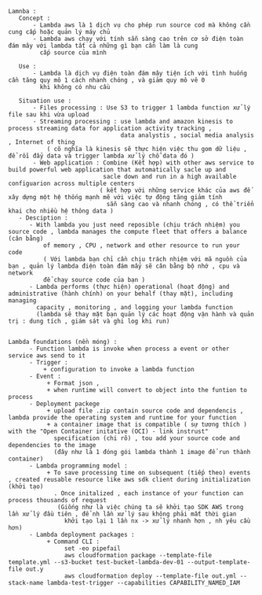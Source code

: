     Lamnba :
       Concept :
           - Lambda aws là 1 dịch vụ cho phép run source cod mà không cần cung cấp hoặc quản lý máy chủ 
           - Lambda aws chạy với tính sẵn sàng cao trên cơ sở điện toàn đám mây với lambda tất cả những gì bạn cần làm là cung
             cấp source của mình

       Use :
           - Lambda là dịch vụ điện toàn đám mây tiện ích với tình huống cần tăng quy mô 1 cách nhanh chóng , và giảm quy mô vê 0
             khi không có nhu cầu 
       
       Situation use :
           - Files processing : Use S3 to trigger 1 lambda function xử lý file sau khi vừa upload  
           - Streaming processing : use lambda and amazon kinesis to process streaming data for application activity tracking , 
                                    data analystis , social media analysis , Internet of thing 
               ( cõ nghĩa là kinesis sẽ thực hiện việc thu gom dữ liệu , để rồi đẩy data và trigger lambda xử lý chỗ data đó )
           - Web application : Combine (Kết hợp) with other aws service to build powerful web application that automatically sacle up and 
                               sacle down and run in a high available configuarion across multiple centers
                              ( kết hợp với những service khác của aws đế xây dựng một hệ thống mạnh mẽ với việc tự động tăng giảm tính
                                sẵn sàng cao và nhanh chóng , có thể triển khai cho nhiều hệ thông data )
       - Desciption :
          - With lambda you just need reposible (chịu trách nhiệm) you source code , lambda manages the compute fleet that offers a balance (cân bằng) 
              of memory , CPU , network and other resource to run your code
              ( Với lambda bạn chỉ cần chịu trách nhiệm với mã nguồn của bạn , quản lý lambda điện toàn đám mấy sẽ cân bằng bộ nhớ , cpu và network
              để chạy source code của bạn )
          - Lambda performs (thực hiện) operational (hoạt động) and administrative (hành chính) on your behalf (thay mặt), including managing
            capacity , monitoring , and logging your lambda function 
            (lambda sẽ thay mặt bạn quản lý các hoạt động vận hành và quản trị : dung tích , giám sát và ghi log khi run)
          

    Lambda foundations (nền móng) :
          - Function lambda is invoke when process a event or other service aws send to it
          - Trigger :
              + configuration to invoke a lambda function 
          - Event :
               + Format json , 
               + when runtime will convert to object into the funtion to process
          - Deployment packege 
               + upload file .zip contain source code and dependencis , lambda provide the operating system and runtime for your function
               + a container image that is compatible ( sự tương thích )  with the "Open Container initative (OCI) - link instrust"
                 specification (chi rõ) , tou add your source code and dependencies to the image 
                 (đây như là 1 đóng gói lambda thành 1 image để run thành container)
          - Lambda programming model :
               + To save processing time on subsequent (tiếp theo) events , created reusable resource like aws sdk client during initialization (khởi tạo)
                 . Once initalized , each instance of your function can process thousands of request
                  (Giống như là việc chúng ta sẽ khởi tạo SDK AWS trong lần xử lý đầu tiên , để nh lần xử lý sau không phải mất thời gian
                    khởi tạo lại 1 lần nx -> xử lý nhanh hơn , nh yêu cầu hơn)
          - Lambda deployment packages :
               + Command CLI :
                    set -eo pipefail
                    aws cloudformation package --template-file template.yml --s3-bucket test-bucket-lambda-dev-01 --output-template-file out.y
                    aws cloudformation deploy --template-file out.yml --stack-name lambda-test-trigger --capabilities CAPABILITY_NAMED_IAM